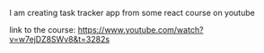 I am creating task tracker app from some react course on youtube 



link to the course: https://www.youtube.com/watch?v=w7ejDZ8SWv8&t=3282s

